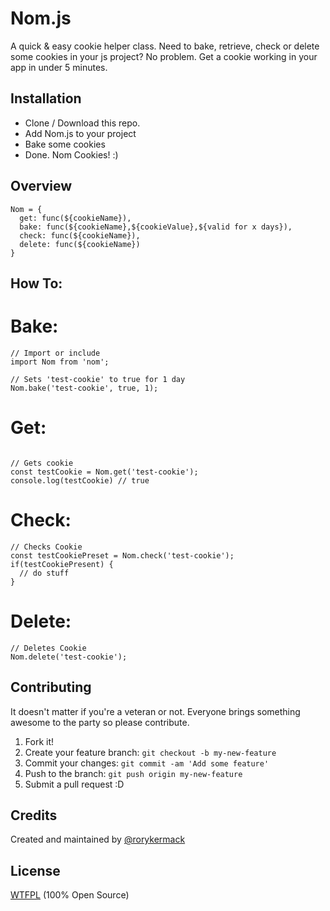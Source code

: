 # Nom.js
A quick & easy cookie helper class. Need to bake, retrieve, check or delete some cookies in your js project? No problem.
Get a cookie working in your app in under 5 minutes.

## Installation
* Clone / Download this repo. <br/>
* Add Nom.js to your project <br/>
* Bake some cookies <br/>
* Done. Nom Cookies! :) <br/>

## Overview
```
Nom = {
  get: func(${cookieName}),
  bake: func(${cookieName},${cookieValue},${valid for x days}),
  check: func(${cookieName}),
  delete: func(${cookieName})
}

```

## How To:
# Bake:
```
// Import or include
import Nom from 'nom';

// Sets 'test-cookie' to true for 1 day
Nom.bake('test-cookie', true, 1);

```
# Get:
```

// Gets cookie
const testCookie = Nom.get('test-cookie');
console.log(testCookie) // true

```

# Check:
```
// Checks Cookie
const testCookiePreset = Nom.check('test-cookie');
if(testCookiePresent) {
  // do stuff
}

```

# Delete:
```
// Deletes Cookie
Nom.delete('test-cookie');

```


## Contributing
It doesn't matter if you're a veteran or not. Everyone brings something awesome to the party so please contribute.<br/>
1. Fork it! <br/>
2. Create your feature branch: `git checkout -b my-new-feature` <br/>
3. Commit your changes: `git commit -am 'Add some feature'` <br/>
4. Push to the branch: `git push origin my-new-feature` <br/>
5. Submit a pull request :D <br/>

## Credits
Created and maintained by [@rorykermack](https://twitter.com/@rorykermack)
## License
[WTFPL](http://www.wtfpl.net/) (100% Open Source)
